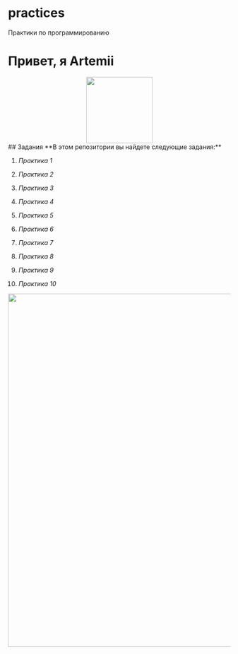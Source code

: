 # practices
Практики по программированию


<body>
    <h1>Привет, я Artemii</h1>
</body>
</html>
<div id="header" align="center">
  <img src="https://media.giphy.com/media/M9gbBd9nbDrOTu1Mqx/giphy.gif" width="150"/>
</div>
## Задания
**В этом репозитории вы найдете следующие задания:**

1.   *Практика 1*
  
2.   *Практика 2*
 
3.   *Практика 3*

4.   *Практика 4*

5.   *Практика 5*

6.   *Практика 6*
 
7.   *Практика 7*

8.   *Практика 8*

9.   *Практика 9*
 
10.   *Практика 10*


<div id="header" align="center">
  <img src="https://media3.giphy.com/media/aUovxH8Vf9qDu/giphy.gif" width="800"/>
</div>
